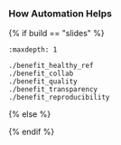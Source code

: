 ### How Automation Helps
{% if build == "slides" %}
<!-- BUILDING THE SLIDES -->
```{toctree}
:maxdepth: 1

./benefit_healthy_ref
./benefit_collab
./benefit_quality
./benefit_transparency
./benefit_reproducibility
```
{% else %}
<!-- imported in parent index -->
{% endif %}
